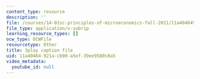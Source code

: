 ```yaml
---
content_type: resource
description: ''
file: /courses/14-01sc-principles-of-microeconomics-fall-2011/11a40464921acb90a5ef39ee9580c8a5_A6FOBdtbcz4.srt
file_type: application/x-subrip
learning_resource_types: []
ocw_type: OCWFile
resourcetype: Other
title: 3play caption file
uid: 11a40464-921a-cb90-a5ef-39ee9580c8a5
video_metadata:
  youtube_id: null
---
```

